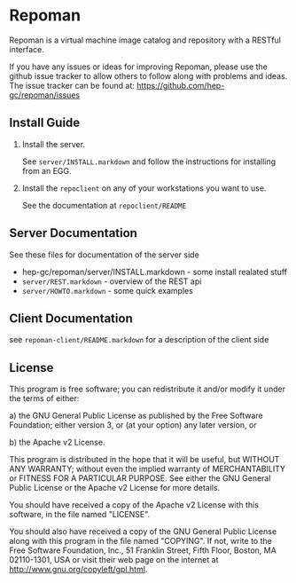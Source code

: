 # Repoman
Repoman is a virtual machine image catalog and repository with a RESTful interface.

If you have any issues or ideas for improving Repoman, please use the github issue
tracker to allow others to follow along with problems and ideas.
The issue tracker can be found at: https://github.com/hep-gc/repoman/issues

## Install Guide
1.  Install the server.

    See `server/INSTALL.markdown` and follow the instructions for installing from an EGG.
1.  Install the `repoclient` on any of your workstations you want to use.

    See the documentation at `repoclient/README`


## Server Documentation
See these files for documentation of the server side

* hep-gc/repoman/server/INSTALL.markdown - some install realated stuff
* `server/REST.markdown`    - overview of the REST api
* `server/HOWTO.markdown`   - some quick examples

## Client Documentation
see `repoman-client/README.markdown` for a description of the client side

## License

This program is free software; you can redistribute it and/or modify
it under the terms of either:

a) the GNU General Public License as published by the Free
Software Foundation; either version 3, or (at your option) any
later version, or

b) the Apache v2 License.

This program is distributed in the hope that it will be useful,
but WITHOUT ANY WARRANTY; without even the implied warranty of
MERCHANTABILITY or FITNESS FOR A PARTICULAR PURPOSE.  See either
the GNU General Public License or the Apache v2 License for more details.

You should have received a copy of the Apache v2 License with this
software, in the file named "LICENSE".

You should also have received a copy of the GNU General Public License
along with this program in the file named "COPYING". If not, write to the
Free Software Foundation, Inc., 51 Franklin Street, Fifth Floor,
Boston, MA 02110-1301, USA or visit their web page on the internet at
http://www.gnu.org/copyleft/gpl.html.

